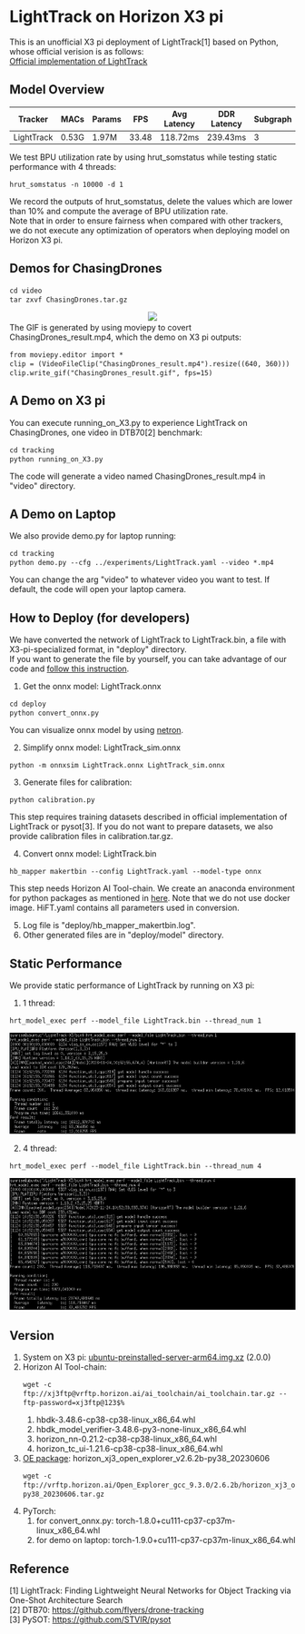 # LightTrack on Horizon X3 pi

This is an unofficial X3 pi deployment of LightTrack[1] based on Python, whose official verision is as follows:  
[Official implementation of LightTrack](https://github.com/researchmm/LightTrack)

## Model Overview
Tracker | MACs | Params | FPS | Avg Latency | DDR Latency | Subgraph | BPU Util1 | BPU Util2 | DTB70 Success
--- | --- | --- | --- |--- |--- |--- |--- |--- |---
LightTrack | 0.53G | 1.97M | 33.48 | 118.72ms | 239.43ms | 3 | 20.36% | 14.18% | 0.587

We test BPU utilization rate by using hrut_somstatus while testing static performance with 4 threads:
```
hrut_somstatus -n 10000 -d 1
```
We record the outputs of hrut_somstatus, delete the values which are lower than 10%
and compute the average of BPU utilization rate.  
Note that in order to ensure fairness when compared with other trackers,
we do not execute any optimization of operators when deploying model on Horizon X3 pi.

## Demos for ChasingDrones
```
cd video
tar zxvf ChasingDrones.tar.gz
```
<div align="center">
  <img src="https://github.com/STQ-AmadeusUser/LightTrack-Deployment/blob/main/images/ChasingDrones_result.gif">
</div>
The GIF is generated by using moviepy to covert ChasingDrones_result.mp4, which the demo on X3 pi outputs:

```
from moviepy.editor import *
clip = (VideoFileClip("ChasingDrones_result.mp4").resize((640, 360)))
clip.write_gif("ChasingDrones_result.gif", fps=15)
```

## A Demo on X3 pi
You can execute running_on_X3.py to experience LightTrack on ChasingDrones, one video in DTB70[2] benchmark:
```
cd tracking
python running_on_X3.py
```
The code will generate a video named ChasingDrones_result.mp4 in "video" directory.

## A Demo on Laptop
We also provide demo.py for laptop running:
```
cd tracking
python demo.py --cfg ../experiments/LightTrack.yaml --video *.mp4
```
You can change the arg "video" to whatever video you want to test. 
If default, the code will open your laptop camera.

## How to Deploy (for developers)
We have converted the network of LightTrack to LightTrack.bin, a file with X3-pi-specialized format, in "deploy" directory.  
If you want to generate the file by yourself, you can take advantage of our code and [follow this instruction](https://developer.horizon.cc/documents_rdk/category/toolchain_development).
1. Get the onnx model: LightTrack.onnx
```
cd deploy
python convert_onnx.py
```
You can visualize onnx model by using [netron](https://netron.app/).

2. Simplify onnx model: LightTrack_sim.onnx
```
python -m onnxsim LightTrack.onnx LightTrack_sim.onnx
```
3. Generate files for calibration:
```
python calibration.py
```
This step requires training datasets described in official implementation of LightTrack or pysot[3].
If you do not want to prepare datasets, we also provide calibration files in calibration.tar.gz.

4. Convert onnx model: LightTrack.bin
```
hb_mapper makertbin --config LightTrack.yaml --model-type onnx
```
This step needs Horizon AI Tool-chain. We create an anaconda environment for python packages
as mentioned in [here](https://developer.horizon.cc/documents_rdk/toolchain_development/beginner).
Note that we do not use docker image. HiFT.yaml contains all parameters used in conversion.

5. Log file is "deploy/hb_mapper_makertbin.log".
6. Other generated files are in "deploy/model" directory.

## Static Performance
We provide static performance of LightTrack by running on X3 pi:
1. 1 thread:
```
hrt_model_exec perf --model_file LightTrack.bin --thread_num 1
```
<div align="center">
  <img src="https://github.com/STQ-AmadeusUser/LightTrack-X3/blob/main/images/1_thread.png">
</div>

2. 4 thread:
```
hrt_model_exec perf --model_file LightTrack.bin --thread_num 4
```
<div align="center">
  <img src="https://github.com/STQ-AmadeusUser/LightTrack-X3/blob/main/images/4_thread.png">
</div>

## Version
1. System on X3 pi: [ubuntu-preinstalled-server-arm64.img.xz](http://sunrise.horizon.cc/downloads/os_images/2.0.0/release/)
   (2.0.0)
2. Horizon AI Tool-chain:
    ```
    wget -c ftp://xj3ftp@vrftp.horizon.ai/ai_toolchain/ai_toolchain.tar.gz --ftp-password=xj3ftp@123$%
    ```
    1. hbdk-3.48.6-cp38-cp38-linux_x86_64.whl
    2. hbdk_model_verifier-3.48.6-py3-none-linux_x86_64.whl
    3. horizon_nn-0.21.2-cp38-cp38-linux_x86_64.whl
    4. horizon_tc_ui-1.21.6-cp38-cp38-linux_x86_64.whl
3. [OE package](https://developer.horizon.ai/forumDetail/136488103547258769): horizon_xj3_open_explorer_v2.6.2b-py38_20230606
    ```
    wget -c ftp://vrftp.horizon.ai/Open_Explorer_gcc_9.3.0/2.6.2b/horizon_xj3_open_explorer_v2.6.2b-py38_20230606.tar.gz
    ```
4. PyTorch:
    1. for convert_onnx.py: torch-1.8.0+cu111-cp37-cp37m-linux_x86_64.whl
    2. for demo on laptop: torch-1.9.0+cu111-cp37-cp37m-linux_x86_64.whl
    
## Reference
[1] LightTrack: Finding Lightweight Neural Networks for Object Tracking via One-Shot Architecture Search  
[2] DTB70: https://github.com/flyers/drone-tracking  
[3] PySOT: https://github.com/STVIR/pysot